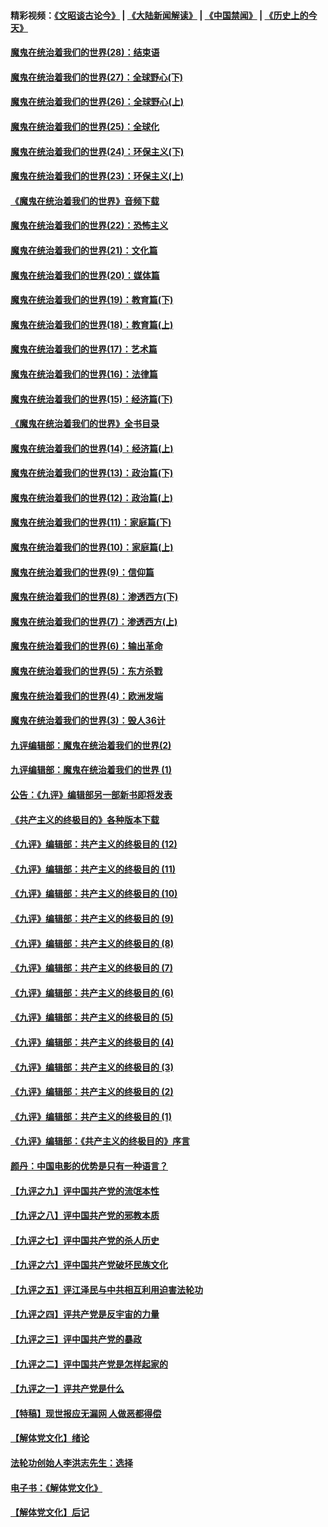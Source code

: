 #### 精彩视频：[《文昭谈古论今》](https://github.com/gfw-breaker/wenzhao/blob/master/README.md?t=12291831) | [《大陆新闻解读》](https://github.com/gfw-breaker/ntdtv-comedy/blob/master/README.md?t=12291831) | [《中国禁闻》](https://github.com/gfw-breaker/ntdtv-news/blob/master/README.md?t=12291831) | [《历史上的今天》](https://github.com/gfw-breaker/today-in-history/blob/master/README.md?t=12291831) 

#### [魔鬼在统治着我们的世界(28)：结束语](../pages/nsc422/n10936246.md?t=12291831) 

#### [魔鬼在统治着我们的世界(27)：全球野心(下)](../pages/nsc422/n10928319.md?t=12291831) 

#### [魔鬼在统治着我们的世界(26)：全球野心(上)](../pages/nsc422/n10900318.md?t=12291831) 

#### [魔鬼在统治着我们的世界(25)：全球化](../pages/nsc422/n10788205.md?t=12291831) 

#### [魔鬼在统治着我们的世界(24)：环保主义(下)](../pages/nsc422/n10695307.md?t=12291831) 

#### [魔鬼在统治着我们的世界(23)：环保主义(上)](../pages/nsc422/n10688613.md?t=12291831) 

#### [《魔鬼在统治着我们的世界》音频下载](../pages/nsc422/n10635553.md?t=12291831) 

#### [魔鬼在统治着我们的世界(22)：恐怖主义](../pages/nsc422/n10614727.md?t=12291831) 

#### [魔鬼在统治着我们的世界(21)：文化篇](../pages/nsc422/n10597706.md?t=12291831) 

#### [魔鬼在统治着我们的世界(20)：媒体篇](../pages/nsc422/n10586579.md?t=12291831) 

#### [魔鬼在统治着我们的世界(19)：教育篇(下)](../pages/nsc422/n10564808.md?t=12291831) 

#### [魔鬼在统治着我们的世界(18)：教育篇(上)](../pages/nsc422/n10526970.md?t=12291831) 

#### [魔鬼在统治着我们的世界(17)：艺术篇](../pages/nsc422/n10499093.md?t=12291831) 

#### [魔鬼在统治着我们的世界(16)：法律篇](../pages/nsc422/n10485969.md?t=12291831) 

#### [魔鬼在统治着我们的世界(15)：经济篇(下)](../pages/nsc422/n10469975.md?t=12291831) 

#### [《魔鬼在统治着我们的世界》全书目录](../pages/nsc422/n10464261.md?t=12291831) 

#### [魔鬼在统治着我们的世界(14)：经济篇(上)](../pages/nsc422/n10457370.md?t=12291831) 

#### [魔鬼在统治着我们的世界(13)：政治篇(下)](../pages/nsc422/n10448270.md?t=12291831) 

#### [魔鬼在统治着我们的世界(12)：政治篇(上)](../pages/nsc422/n10444576.md?t=12291831) 

#### [魔鬼在统治着我们的世界(11)：家庭篇(下)](../pages/nsc422/n10440961.md?t=12291831) 

#### [魔鬼在统治着我们的世界(10)：家庭篇(上)](../pages/nsc422/n10435448.md?t=12291831) 

#### [魔鬼在统治着我们的世界(9)：信仰篇](../pages/nsc422/n10432159.md?t=12291831) 

#### [魔鬼在统治着我们的世界(8)：渗透西方(下)](../pages/nsc422/n10429603.md?t=12291831) 

#### [魔鬼在统治着我们的世界(7)：渗透西方(上)](../pages/nsc422/n10426013.md?t=12291831) 

#### [魔鬼在统治着我们的世界(6)：输出革命](../pages/nsc422/n10421536.md?t=12291831) 

#### [魔鬼在统治着我们的世界(5)：东方杀戮](../pages/nsc422/n10417707.md?t=12291831) 

#### [魔鬼在统治着我们的世界(4)：欧洲发端](../pages/nsc422/n10414890.md?t=12291831) 

#### [魔鬼在统治着我们的世界(3)：毁人36计](../pages/nsc422/n10411583.md?t=12291831) 

#### [九评编辑部：魔鬼在统治着我们的世界(2)](../pages/nsc422/n10410036.md?t=12291831) 

#### [九评编辑部：魔鬼在统治着我们的世界 (1)](../pages/nsc422/n10406825.md?t=12291831) 

#### [公告：《九评》编辑部另一部新书即将发表](../pages/nsc422/n10405104.md?t=12291831) 

#### [《共产主义的终极目的》各种版本下载](../pages/nsc422/n10022138.md?t=12291831) 

#### [《九评》编辑部：共产主义的终极目的 (12)](../pages/nsc422/n9933272.md?t=12291831) 

#### [《九评》编辑部：共产主义的终极目的 (11)](../pages/nsc422/n9924973.md?t=12291831) 

#### [《九评》编辑部：共产主义的终极目的 (10)](../pages/nsc422/n9920883.md?t=12291831) 

#### [《九评》编辑部：共产主义的终极目的 (9)](../pages/nsc422/n9916363.md?t=12291831) 

#### [《九评》编辑部：共产主义的终极目的 (8)](../pages/nsc422/n9912488.md?t=12291831) 

#### [《九评》编辑部：共产主义的终极目的 (7)](../pages/nsc422/n9901176.md?t=12291831) 

#### [《九评》编辑部：共产主义的终极目的 (6)](../pages/nsc422/n9899359.md?t=12291831) 

#### [《九评》编辑部：共产主义的终极目的 (5)](../pages/nsc422/n9893174.md?t=12291831) 

#### [《九评》编辑部：共产主义的终极目的 (4)](../pages/nsc422/n9891246.md?t=12291831) 

#### [《九评》编辑部：共产主义的终极目的 (3)](../pages/nsc422/n9879879.md?t=12291831) 

#### [《九评》编辑部：共产主义的终极目的 (2)](../pages/nsc422/n9876205.md?t=12291831) 

#### [《九评》编辑部：共产主义的终极目的 (1)](../pages/nsc422/n9865857.md?t=12291831) 

#### [《九评》编辑部：《共产主义的终极目的》序言](../pages/nsc422/n9862666.md?t=12291831) 

#### [颜丹：中国电影的优势是只有一种语言？](../pages/nsc422/n9583062.md?t=12291831) 

#### [【九评之九】评中国共产党的流氓本性](../pages/nsc422/n737542.md?t=12291831) 

#### [【九评之八】评中国共产党的邪教本质](../pages/nsc422/n735942.md?t=12291831) 

#### [【九评之七】评中国共产党的杀人历史](../pages/nsc422/n733806.md?t=12291831) 

#### [【九评之六】评中国共产党破坏民族文化](../pages/nsc422/n731667.md?t=12291831) 

#### [【九评之五】评江泽民与中共相互利用迫害法轮功](../pages/nsc422/n730058.md?t=12291831) 

#### [【九评之四】评共产党是反宇宙的力量](../pages/nsc422/n727814.md?t=12291831) 

#### [【九评之三】评中国共产党的暴政](../pages/nsc422/n725597.md?t=12291831) 

#### [【九评之二】评中国共产党是怎样起家的](../pages/nsc422/n723946.md?t=12291831) 

#### [【九评之一】评共产党是什么](../pages/nsc422/n722529.md?t=12291831) 

#### [【特稿】现世报应无漏网 人做恶都得偿](../pages/nsc422/n4215167.md?t=12291831) 

#### [【解体党文化】绪论](../pages/nsc422/n1449356.md?t=12291831) 

#### [法轮功创始人李洪志先生：选择](../pages/nsc422/n3580738.md?t=12291831) 

#### [电子书：《解体党文化》](../pages/nsc422/n1573484.md?t=12291831) 

#### [【解体党文化】后记](../pages/nsc422/n1531999.md?t=12291831) 

